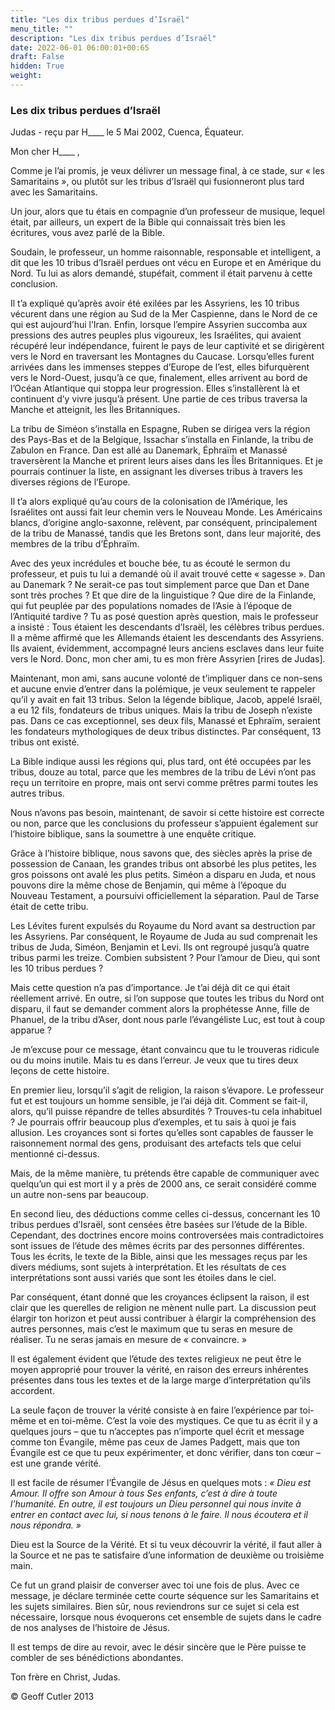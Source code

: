 ```yaml
---
title: "Les dix tribus perdues d’Israël"
menu_title: ""
description: "Les dix tribus perdues d’Israël"
date: 2022-06-01 06:00:01+00:65
draft: False
hidden: True
weight:
---
```

### Les dix tribus perdues d’Israël

Judas - reçu par H____ le 5 Mai 2002, Cuenca, Équateur.

Mon cher H____ ,

Comme je l’ai promis, je veux délivrer un message final, à ce stade, sur « les Samaritains », ou plutôt sur les tribus d’Israël qui fusionneront plus tard avec les Samaritains.

Un jour, alors que tu étais en compagnie d’un professeur de musique, lequel était, par ailleurs, un expert de la Bible qui connaissait très bien les écritures, vous avez parlé de la Bible.

Soudain, le professeur, un homme raisonnable, responsable et intelligent, a dit que les 10 tribus d’Israël perdues ont vécu en Europe et en Amérique du Nord. Tu lui as alors demandé, stupéfait, comment il était parvenu à cette conclusion.

Il t’a expliqué qu’après avoir été exilées par les Assyriens, les 10 tribus vécurent dans une région au Sud de la Mer Caspienne, dans le Nord de ce qui est aujourd’hui l’Iran. Enfin, lorsque l’empire Assyrien succomba aux pressions des autres peuples plus vigoureux, les Israélites, qui avaient récupéré leur indépendance, fuirent le pays de leur captivité et se dirigèrent vers le Nord en traversant les Montagnes du Caucase. Lorsqu’elles furent arrivées dans les immenses steppes d’Europe de l’est, elles bifurquèrent vers le Nord-Ouest, jusqu’à ce que, finalement, elles arrivent au bord de l’Océan Atlantique qui stoppa leur progression. Elles s’installèrent là et continuent d’y vivre jusqu’à présent. Une partie de ces tribus traversa la Manche et atteignit,  les Îles Britanniques.

La tribu de Siméon s’installa en Espagne, Ruben se dirigea vers la région des Pays-Bas et de la Belgique, Issachar s’installa en Finlande, la tribu de Zabulon en France. Dan est allé au Danemark, Éphraïm et Manassé traversèrent la Manche et prirent leurs aises dans les Îles Britanniques. Et je pourrais continuer la liste, en assignant les diverses tribus à travers les diverses régions de l’Europe.

Il t’a alors expliqué qu’au cours de la colonisation de l’Amérique, les Israélites ont aussi fait leur chemin vers le Nouveau Monde. Les Américains blancs, d’origine anglo-saxonne, relèvent, par conséquent, principalement de la tribu de Manassé, tandis que les Bretons sont, dans leur majorité, des membres de la tribu d’Éphraïm.

Avec des yeux incrédules et bouche bée, tu as écouté le sermon du professeur, et puis tu lui a demandé où il avait trouvé cette « sagesse ». Dan au Danemark ? Ne serait-ce pas tout simplement parce que Dan et Dane sont très proches ? Et que dire de la linguistique ? Que dire de la Finlande, qui fut peuplée par des populations nomades de l’Asie à l’époque de l’Antiquité tardive ? Tu as posé question après question, mais le professeur a insisté : Tous étaient les descendants d’Israël, les célèbres tribus perdues. Il a même affirmé que les Allemands étaient les descendants des Assyriens. Ils avaient, évidemment, accompagné leurs anciens esclaves dans leur fuite vers le Nord. Donc, mon cher ami, tu es mon frère Assyrien [rires de Judas].

Maintenant, mon ami, sans aucune volonté de t’impliquer dans ce non-sens et aucune envie d’entrer dans la polémique, je veux seulement te rappeler qu’il y avait en fait 13 tribus. Selon la légende biblique, Jacob, appelé Israël, a eu 12 fils, fondateurs de tribus uniques. Mais la tribu de Joseph n’existe pas. Dans ce cas exceptionnel, ses deux fils, Manassé et Ephraïm, seraient les fondateurs mythologiques de deux tribus distinctes. Par conséquent, 13 tribus ont existé.

La Bible indique aussi les régions qui, plus tard, ont été occupées par les tribus, douze au total, parce que les membres de la tribu de Lévi n’ont pas reçu un territoire en propre, mais ont servi comme prêtres parmi toutes les autres tribus.

Nous n’avons pas besoin, maintenant, de savoir si cette histoire est correcte ou non, parce que les conclusions du professeur s’appuient également sur l’histoire biblique, sans la soumettre à une enquête critique.

Grâce à l’histoire biblique, nous savons que, des siècles après la prise de possession de Canaan, les grandes tribus ont absorbé les plus petites, les gros poissons ont avalé les plus petits. Siméon a disparu en Juda, et nous pouvons dire la même chose de Benjamin, qui même à l’époque du Nouveau Testament,  a poursuivi officiellement la séparation. Paul de Tarse était de cette tribu.

Les Lévites furent expulsés du Royaume du Nord avant sa destruction par les Assyriens. Par conséquent, le Royaume de Juda au sud comprenait les tribus de Juda, Siméon, Benjamin et Levi. Ils ont regroupé jusqu’à quatre tribus parmi les treize. Combien subsistent ? Pour l’amour de Dieu, qui sont les 10 tribus perdues ?

Mais cette question n’a pas d’importance. Je t’ai déjà dit ce qui était réellement arrivé. En outre, si l’on suppose que toutes les tribus du Nord ont disparu, il faut se demander comment alors la prophétesse Anne, fille de Phanuel, de la tribu d’Aser, dont nous parle l’évangéliste Luc, est tout à coup apparue ?

Je m’excuse pour ce message, étant convaincu que tu le trouveras ridicule ou du moins inutile. Mais tu es dans l’erreur. Je veux que tu tires deux leçons de cette histoire.

En premier lieu, lorsqu’il s’agit de religion, la raison s’évapore. Le professeur fut et est toujours un homme sensible, je l’ai déjà dit. Comment se fait-il, alors, qu’il puisse répandre de telles absurdités ? Trouves-tu cela inhabituel ? Je pourrais offrir beaucoup plus d’exemples, et tu sais à quoi je fais allusion. Les croyances sont si fortes qu’elles sont capables de fausser le raisonnement normal des gens, produisant des artefacts tels que celui mentionné ci-dessus.

Mais, de la même manière, tu prétends être capable de communiquer avec quelqu’un qui est mort il y a près de 2000 ans, ce serait considéré comme un autre non-sens par beaucoup.

En second lieu, des déductions comme celles ci-dessus, concernant les 10 tribus perdues d’Israël, sont censées être basées sur l’étude de la Bible. Cependant, des doctrines encore moins controversées mais contradictoires sont issues de l’étude des mêmes écrits par des personnes différentes. Tous les écrits, le texte de la Bible, ainsi que les messages reçus par les divers médiums, sont sujets à interprétation. Et les résultats de ces interprétations sont aussi variés que sont les étoiles dans le ciel.

Par conséquent, étant donné que les croyances éclipsent la raison, il est clair que les querelles de religion ne mènent nulle part. La discussion peut élargir ton horizon et peut aussi contribuer à élargir la compréhension des autres personnes, mais c’est le maximum que tu seras en mesure de réaliser. Tu ne seras jamais en mesure de « convaincre. »

Il est également évident que l’étude des textes religieux ne peut être le moyen approprié pour trouver la vérité, en raison des erreurs inhérentes présentes dans tous les textes et de la large marge d’interprétation qu’ils accordent.

La seule façon de trouver la vérité consiste à en faire l’expérience par toi-même et en toi-même. C’est la voie des mystiques. Ce que tu as écrit il y a quelques jours  –  que tu n’acceptes pas n’importe quel écrit et message comme ton Évangile, même pas ceux de James Padgett, mais que ton Évangile est ce que tu peux expérimenter, et donc vérifier, dans ton cœur – est une grande vérité.

Il est facile de résumer l’Évangile de Jésus en quelques mots : *« Dieu est Amour. Il offre son Amour à tous Ses enfants, c’est à dire à toute l’humanité. En outre, il est toujours un Dieu personnel qui nous invite à entrer en contact avec lui, si nous tenons à le faire. Il nous écoutera et il nous répondra. »*

Dieu est la Source de la Vérité. Et si tu veux découvrir la vérité, il faut aller à la Source et ne pas te satisfaire d’une information de deuxième ou troisième main.

Ce fut un grand plaisir de converser avec toi une fois de plus. Avec ce message, je déclare terminée cette courte séquence sur les Samaritains et les sujets similaires. Bien sûr, nous reviendrons sur ce sujet si cela est nécessaire, lorsque nous évoquerons cet ensemble de sujets dans le cadre de nos analyses de l’histoire de Jésus.

Il est temps de dire au revoir, avec le désir sincère que le Père puisse te combler de ses bénédictions abondantes.

Ton frère en Christ, Judas.

© Geoff Cutler 2013